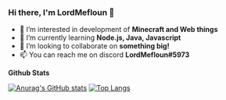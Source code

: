 ### Hi there, I'm LordMefloun 👋
- 👀 I’m interested in development of **Minecraft and Web things**
- 🌱 I’m currently learning **Node.js, Java, Javascript**
- 💞️ I’m looking to collaborate on **something big!**
- 📫 You can reach me on discord **LordMefloun#5973**


**Github Stats**

[![Anurag's GitHub stats](https://github-readme-stats.vercel.app/api?username=LordMefloun&theme=radical)](https://github.com/anuraghazra/github-readme-stats)
[![Top Langs](https://github-readme-stats.vercel.app/api/top-langs/?username=LordMefloun&langs_count=8&theme=radical)](https://github.com/anuraghazra/github-readme-stats)



